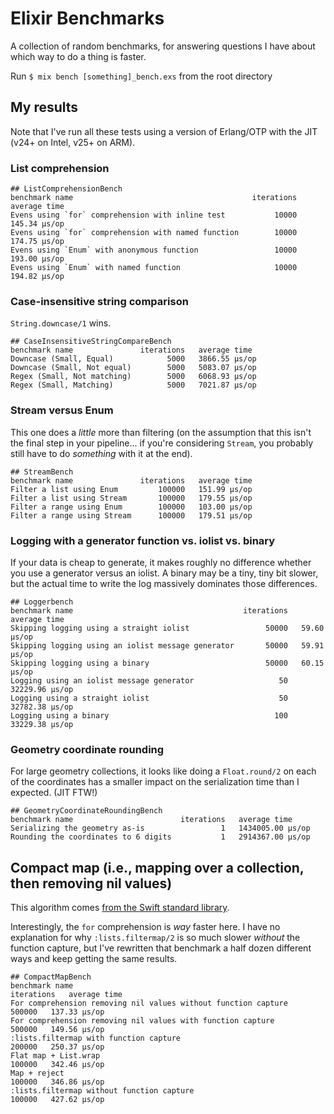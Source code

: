 # Elixir Benchmarks

A collection of random benchmarks, for answering questions I have about which way to do a thing is faster.

Run `$ mix bench [something]_bench.exs` from the root directory

## My results

Note that I've run all these tests using a version of Erlang/OTP with the JIT (v24+ on Intel, v25+ on ARM).

### List comprehension

```
## ListComprehensionBench
benchmark name                                        iterations   average time 
Evens using `for` comprehension with inline test           10000   145.34 µs/op
Evens using `for` comprehension with named function        10000   174.75 µs/op
Evens using `Enum` with anonymous function                 10000   193.00 µs/op
Evens using `Enum` with named function                     10000   194.82 µs/op
```

### Case-insensitive string comparison

`String.downcase/1` wins.

```
## CaseInsensitiveStringCompareBench
benchmark name               iterations   average time 
Downcase (Small, Equal)            5000   3866.55 µs/op
Downcase (Small, Not equal)        5000   5083.07 µs/op
Regex (Small, Not matching)        5000   6068.93 µs/op
Regex (Small, Matching)            5000   7021.87 µs/op
```

### Stream versus Enum

This one does a *little* more than filtering (on the assumption that this isn't the final step in your pipeline... if you're considering `Stream`, you probably still have to do *something* with it at the end).

```
## StreamBench
benchmark name               iterations   average time 
Filter a list using Enum         100000   151.99 µs/op
Filter a list using Stream       100000   179.55 µs/op
Filter a range using Enum        100000   103.00 µs/op
Filter a range using Stream      100000   179.51 µs/op
```

### Logging with a generator function vs. iolist vs. binary

If your data is cheap to generate, it makes roughly no difference
whether you use a generator versus an iolist. A binary may be a tiny, tiny bit
slower, but the actual time to write the log massively dominates those differences.

```
## Loggerbench
benchmark name                                      iterations   average time 
Skipping logging using a straight iolist                 50000   59.60 µs/op
Skipping logging using an iolist message generator       50000   59.91 µs/op
Skipping logging using a binary                          50000   60.15 µs/op
Logging using an iolist message generator                   50   32229.96 µs/op
Logging using a straight iolist                             50   32782.38 µs/op
Logging using a binary                                     100   33229.38 µs/op
```

### Geometry coordinate rounding

For large geometry collections, it looks like doing a `Float.round/2` on each
of the coordinates has a smaller impact on the serialization time than I expected.
(JIT FTW!)

```
## GeometryCoordinateRoundingBench
benchmark name                        iterations   average time 
Serializing the geometry as-is                 1   1434005.00 µs/op
Rounding the coordinates to 6 digits           1   2914367.00 µs/op
```

## Compact map (i.e., mapping over a collection, then removing nil values)

This algorithm comes [from the Swift standard library](https://developer.apple.com/documentation/swift/sequence/compactmap(_:)).

Interestingly, the `for` comprehension is *way* faster here. I have no explanation for why `:lists.filtermap/2` is so much slower *without* the function capture, but I've rewritten that benchmark a half dozen different ways and keep getting the same results. 

```
## CompactMapBench
benchmark name                                                  iterations   average time 
For comprehension removing nil values without function capture      500000   137.33 µs/op
For comprehension removing nil values with function capture         500000   149.56 µs/op
:lists.filtermap with function capture                              200000   250.37 µs/op
Flat map + List.wrap                                                100000   342.46 µs/op
Map + reject                                                        100000   346.86 µs/op
:lists.filtermap without function capture                           100000   427.62 µs/op
```

